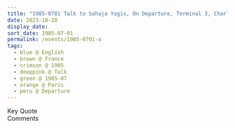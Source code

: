 ```yaml
---
title: "1985-0701 Talk to Sahaja Yogis, On Departure, Terminal 3, Charles de Gaulle Airport, Paris, France"
date: 2023-10-10
display_date: 
sort_date: 1985-07-01
permalink: /events/1985-0701-a
tags:
  - blue @ English
  - brown @ France
  - crimson @ 1985
  - deeppink @ Talk
  - green @ 1985-07
  - orange @ Paris
  - peru @ Departure
---
```


<wave-list>
  <list-title color="green" width="75">Key Quote</list-title>
  <list-item color="BlanchedAlmond"  width="200"></list-item>
  <list-item color="Lavender"></list-item>
  <list-item color="BlanchedAlmond"></list-item>
</wave-list>

<br>

<wave-list>
  <list-title color="green" width="75">Comments</list-title>
  <list-item color="BlanchedAlmond"  width="200"></list-item>
  <list-item color="Lavender"></list-item>
  <list-item color="BlanchedAlmond"></list-item>
</wave-list>